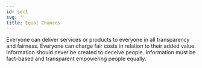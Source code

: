 ```yaml
---
id: sec1
svg: ''
title: Equal Chances
---
```


Everyone can deliver services or products to everyone in all transparency and fairness. Everyone can charge fair costs in relation to their added value. Information should never be created to deceive people. Information must be fact-based and transparent empowering people equally.
